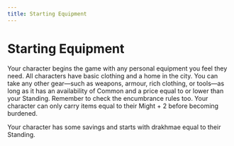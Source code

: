```yaml
---
title: Starting Equipment
---
```


# Starting Equipment

Your character begins the game with any personal equipment you feel they need. All characters have basic clothing and a home in the city. You can take any other gear—such as weapons, armour, rich clothing, or tools—as long as it has an availability of Common and a price equal to or lower than your Standing.
Remember to check the encumbrance rules too. Your character can only carry items equal to their Might + 2 before becoming burdened.

Your character has some savings and starts with drakhmae equal to their Standing.

